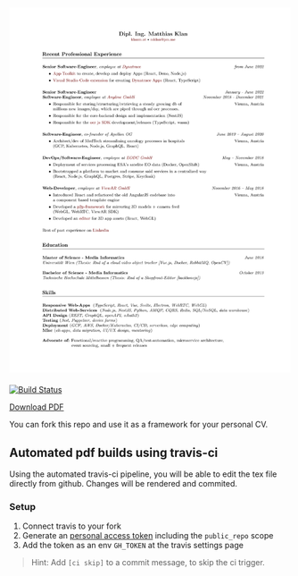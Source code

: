 ![Curriculum Vitae of Matthias Klan](https://github.com/mklan/cv/raw/build/cv.png?raw=true)
---

[![Build Status](https://travis-ci.com/mklan/cv.svg?branch=master)](https://travis-ci.com/mklan/cv)

[Download PDF](https://github.com/mklan/cv/raw/build/cv.pdf)

You can fork this repo and use it as a framework for your personal CV.

## Automated pdf builds using travis-ci

Using the automated travis-ci pipeline, you will be able to edit the tex file directly from github. Changes will be rendered and commited.

### Setup

1. Connect travis to your fork 
2. Generate an [personal access token](https://github.com/settings/tokens) including the `public_repo` scope
3. Add the token as an env `GH_TOKEN` at the travis settings page

> Hint: Add `[ci skip]` to a commit message, to skip the ci trigger.
